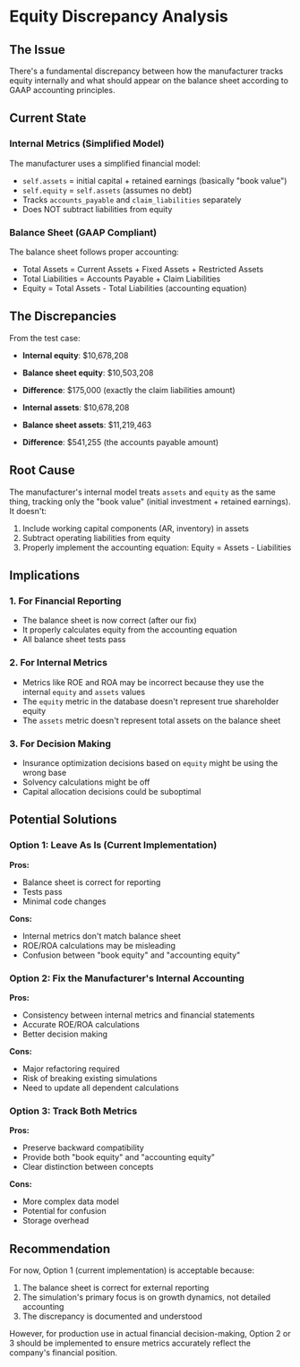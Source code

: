 # Equity Discrepancy Analysis

## The Issue

There's a fundamental discrepancy between how the manufacturer tracks equity internally and what should appear on the balance sheet according to GAAP accounting principles.

## Current State

### Internal Metrics (Simplified Model)
The manufacturer uses a simplified financial model:
- `self.assets` = initial capital + retained earnings (basically "book value")
- `self.equity` = `self.assets` (assumes no debt)
- Tracks `accounts_payable` and `claim_liabilities` separately
- Does NOT subtract liabilities from equity

### Balance Sheet (GAAP Compliant)
The balance sheet follows proper accounting:
- Total Assets = Current Assets + Fixed Assets + Restricted Assets
- Total Liabilities = Accounts Payable + Claim Liabilities
- Equity = Total Assets - Total Liabilities (accounting equation)

## The Discrepancies

From the test case:
- **Internal equity**: $10,678,208
- **Balance sheet equity**: $10,503,208
- **Difference**: $175,000 (exactly the claim liabilities amount)

- **Internal assets**: $10,678,208
- **Balance sheet assets**: $11,219,463
- **Difference**: $541,255 (the accounts payable amount)

## Root Cause

The manufacturer's internal model treats `assets` and `equity` as the same thing, tracking only the "book value" (initial investment + retained earnings). It doesn't:

1. Include working capital components (AR, inventory) in assets
2. Subtract operating liabilities from equity
3. Properly implement the accounting equation: Equity = Assets - Liabilities

## Implications

### 1. For Financial Reporting
- The balance sheet is now correct (after our fix)
- It properly calculates equity from the accounting equation
- All balance sheet tests pass

### 2. For Internal Metrics
- Metrics like ROE and ROA may be incorrect because they use the internal `equity` and `assets` values
- The `equity` metric in the database doesn't represent true shareholder equity
- The `assets` metric doesn't represent total assets on the balance sheet

### 3. For Decision Making
- Insurance optimization decisions based on `equity` might be using the wrong base
- Solvency calculations might be off
- Capital allocation decisions could be suboptimal

## Potential Solutions

### Option 1: Leave As Is (Current Implementation)
**Pros:**
- Balance sheet is correct for reporting
- Tests pass
- Minimal code changes

**Cons:**
- Internal metrics don't match balance sheet
- ROE/ROA calculations may be misleading
- Confusion between "book equity" and "accounting equity"

### Option 2: Fix the Manufacturer's Internal Accounting
**Pros:**
- Consistency between internal metrics and financial statements
- Accurate ROE/ROA calculations
- Better decision making

**Cons:**
- Major refactoring required
- Risk of breaking existing simulations
- Need to update all dependent calculations

### Option 3: Track Both Metrics
**Pros:**
- Preserve backward compatibility
- Provide both "book equity" and "accounting equity"
- Clear distinction between concepts

**Cons:**
- More complex data model
- Potential for confusion
- Storage overhead

## Recommendation

For now, Option 1 (current implementation) is acceptable because:
1. The balance sheet is correct for external reporting
2. The simulation's primary focus is on growth dynamics, not detailed accounting
3. The discrepancy is documented and understood

However, for production use in actual financial decision-making, Option 2 or 3 should be implemented to ensure metrics accurately reflect the company's financial position.
